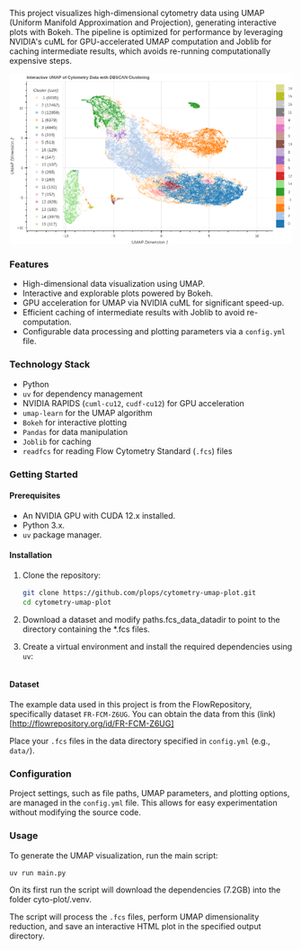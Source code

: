 This project visualizes high-dimensional cytometry data using UMAP (Uniform Manifold Approximation and Projection), generating interactive plots with Bokeh. The pipeline is optimized for performance by leveraging NVIDIA's cuML for GPU-accelerated UMAP computation and Joblib for caching intermediate results, which avoids re-running computationally expensive steps.

![Screenshot of the interactive UMAP plot](https://raw.githubusercontent.com/plops/cytometry-umap-plot/main/img/plot.png)

### Features

*   High-dimensional data visualization using UMAP.
*   Interactive and explorable plots powered by Bokeh.
*   GPU acceleration for UMAP via NVIDIA cuML for significant speed-up.
*   Efficient caching of intermediate results with Joblib to avoid re-computation.
*   Configurable data processing and plotting parameters via a `config.yml` file.

### Technology Stack

*   Python
*   `uv` for dependency management
*   NVIDIA RAPIDS (`cuml-cu12`, `cudf-cu12`) for GPU acceleration
*   `umap-learn` for the UMAP algorithm
*   `Bokeh` for interactive plotting
*   `Pandas` for data manipulation
*   `Joblib` for caching
*   `readfcs` for reading Flow Cytometry Standard (`.fcs`) files

### Getting Started

#### Prerequisites

*   An NVIDIA GPU with CUDA 12.x installed.
*   Python 3.x.
*   `uv` package manager.

#### Installation

1.  Clone the repository:
    ```bash
    git clone https://github.com/plops/cytometry-umap-plot.git
    cd cytometry-umap-plot
    ```

2. Download a dataset and modify paths.fcs_data_datadir to point to the directory containing the *.fcs files. 

3.  Create a virtual environment and install the required dependencies using `uv`:
    ```bash
    
    ```

#### Dataset

The example data used in this project is from the FlowRepository, specifically dataset `FR-FCM-Z6UG`. You can obtain the data from this (link)[http://flowrepository.org/id/FR-FCM-Z6UG]

Place your `.fcs` files in the data directory specified in `config.yml` (e.g., `data/`).

### Configuration

Project settings, such as file paths, UMAP parameters, and plotting options, are managed in the `config.yml` file. This allows for easy experimentation without modifying the source code.

### Usage

To generate the UMAP visualization, run the main script:

```bash
uv run main.py
```

On its first run the script will download the dependencies (7.2GB) into the folder cyto-plot/.venv.

The script will process the `.fcs` files, perform UMAP dimensionality reduction, and save an interactive HTML plot in the specified output directory.
